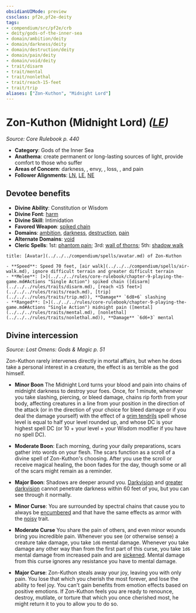```yaml
---
obsidianUIMode: preview
cssclass: pf2e,pf2e-deity
tags:
- compendium/src/pf2e/crb
- deity/gods-of-the-inner-sea
- domain/ambition/deity
- domain/darkness/deity
- domain/destruction/deity
- domain/pain/deity
- domain/void/deity
- trait/disarm
- trait/mental
- trait/nonlethal
- trait/reach-15-feet
- trait/trip
aliases: ["Zon-Kuthon", "Midnight Lord"]
---
```

# Zon-Kuthon (Midnight Lord) *([LE](../../../Rules/traits/lawful-evil-b1.md))*  
*Source: Core Rulebook p. 440*  

- **Category**: Gods of the Inner Sea
- **Anathema**: create permanent or long-lasting sources of light, provide comfort to those who suffer
- **Areas of Concern**: darkness, , envy, , loss, , and pain
- **Follower Alignments**: [LN](../../../Rules/traits/lawful-neutral-b1.md), [LE](../../../Rules/traits/lawful-evil-b1.md), [NE](../../../Rules/traits/neutral-evil-b1.md)

## Devotee benefits

- **Divine Ability**: Constitution or Wisdom
- **Divine Font**: [harm](../../spells/harm.md)
- **Divine Skill**: Intimidation
- **Favored Weapon**: [spiked chain](../../equipment/items/spiked-chain.md)
- **Domains**: [ambition](../domains.md#Ambition), [darkness](../domains.md#Darkness), [destruction](../domains.md#Destruction), [pain](../domains.md#Pain)
- **Alternate Domains**: [void](../domains.md#Void)
- **Cleric Spells**: 1st: [phantom pain](../../spells/phantom-pain.md); 3rd: [wall of thorns](../../spells/wall-of-thorns.md); 5th: [shadow walk](../../spells/shadow-walk.md)

```ad-embed-avatar
title: [Avatar](../../../compendium/spells/avatar.md) of Zon-Kuthon

- **Speed**: Speed 70 feet, [air walk](../../../compendium/spells/air-walk.md), ignore difficult terrain and greater difficult terrain
- **Melee**: [>](../../../rules/core-rulebook/chapter-9-playing-the-game.md#Actions "Single Action") spiked chain ([disarm](../../../rules/traits/disarm.md), [reach <15 feet>](../../../rules/traits/reach.md), [trip](../../../rules/traits/trip.md)), **Damage** `6d8+6` slashing
- **Ranged**: [>](../../../rules/core-rulebook/chapter-9-playing-the-game.md#Actions "Single Action") midnight pain ([mental](../../../rules/traits/mental.md), [nonlethal](../../../rules/traits/nonlethal.md)), **Damage** `6d6+3` mental
```

## Divine intercession
*Source: Lost Omens: Gods & Magic p. 51*

Zon-Kuthon rarely intervenes directly in mortal affairs, but when he does take a personal interest in a creature, the effect is as terrible as the god himself.

- **Minor Boon** The Midnight Lord turns your blood and pain into chains of midnight darkness to destroy your foes. Once, for 1 minute, whenever you take slashing, piercing, or bleed damage, chains rip forth from your body, affecting creatures in a line from your position in the direction of the attack (or in the direction of your choice for bleed damage or if you deal the damage yourself) with the effect of a [grim tendrils](../../spells/grim-tendrils.md) spell whose level is equal to half your level rounded up, and whose DC is your highest spell DC (or 10 + your level + your Wisdom modifier if you have no spell DC).
- **Moderate Boon**: Each morning, during your daily preparations, scars gather into words on your flesh. The scars function as a scroll of a divine spell of Zon-Kuthon's choosing. After you use the scroll or receive magical healing, the boon fades for the day, though some or all of the scars might remain as a reminder.
- **Major Boon**: Shadows are deeper around you. [Darkvision](../../../Rules/abilities/darkvision.md) and [greater darkvision](../../../Rules/abilities/darkvision.md) cannot penetrate darkness within 60 feet of you, but you can see through it normally.

- **Minor Curse**: You are surrounded by spectral chains that cause you to always be [encumbered](../../../Rules/conditions.md#Encumbered) and that have the same effects as armor with the [noisy](../../../Rules/traits/noisy.md) trait.
- **Moderate Curse** You share the pain of others, and even minor wounds bring you incredible pain. Whenever you see (or otherwise sense) a creature take damage, you take `1d6` mental damage. Whenever you take damage any other way than from the first part of this curse, you take `1d6` mental damage from increased pain and are [sickened](../../../Rules/conditions.md#Sickened). Mental damage from this curse ignores any resistance you have to mental damage.
- **Major Curse**: Zon-Kuthon steals away your joy, leaving you with only pain. You lose that which you cherish the most forever, and lose the ability to feel joy. You can't gain benefits from emotion effects based on positive emotions. If Zon-Kuthon feels you are ready to renounce, destroy, mutilate, or torture that which you once cherished most, he might return it to you to allow you to do so.
